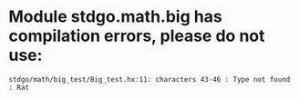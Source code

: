 # Module stdgo.math.big has compilation errors, please do not use:
```
stdgo/math/big_test/Big_test.hx:11: characters 43-46 : Type not found : Rat

```


